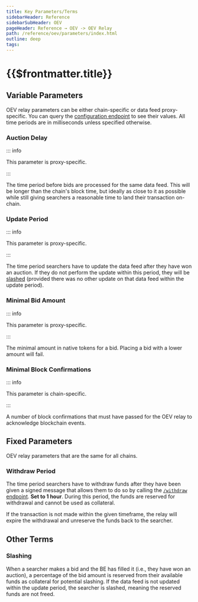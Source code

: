 ```yaml
---
title: Key Parameters/Terms
sidebarHeader: Reference
sidebarSubHeader: OEV
pageHeader: Reference → OEV -> OEV Relay
path: /reference/oev/parameters/index.html
outline: deep
tags:
---
```


<PageHeader/>

<SearchHighlight/>

# {{$frontmatter.title}}

## Variable Parameters

OEV relay parameters can be either chain-specific or data feed proxy-specific.
You can query the [configuration endpoint](../api/#configuration) to see their
values. All time periods are in milliseconds unless specified otherwise.

### Auction Delay

::: info

This parameter is proxy-specific.

:::

The time period before bids are processed for the same data feed. This will be
longer than the chain's block time, but ideally as close to it as possible while
still giving searchers a reasonable time to land their transaction on-chain.

### Update Period

::: info

This parameter is proxy-specific.

:::

The time period searchers have to update the data feed after they have won an
auction. If they do not perform the update within this period, they will be
[slashed](#slashing) (provided there was no other update on that data feed
within the update period).

### Minimal Bid Amount

::: info

This parameter is proxy-specific.

:::

The minimal amount in native tokens for a bid. Placing a bid with a lower amount
will fail.

### Minimal Block Confirmations

::: info

This parameter is chain-specific.

:::

A number of block confirmations that must have passed for the OEV relay to
acknowledge blockchain events.

<!-- Commented out as it's currently not available via the /configuration endpoint -->
<!-- ### Bid Collateral

::: info

This parameter is data feed proxy specific.

:::

The percentage of USDC collateral relative to the bid amount that needs to be
posted in PrepaymentDepositor for a bid to win an auction. Also the amount
of funds that can be slashed upon misbehavior.

### API3 Fee

::: info

This parameter is data feed proxy specific.

:::

The amount of USDC taken from the searcher's collateral upon a successful update
to compensate data providers and the DAO. Will be smaller than or equal to the
bid collateral. No fee is taken if the searcher is frontrun by another searcher
or the oracle. Represented as a percentage of the bid amount. -->

## Fixed Parameters

OEV relay parameters that are the same for all chains.

### Withdraw Period

The time period searchers have to withdraw funds after they have been given a
signed message that allows them to do so by calling the
[`/withdraw` endpoint](../api/index.md#withdraw). **Set to 1 hour**. During this
period, the funds are reserved for withdrawal and cannot be used as collateral.

If the transaction is not made within the given timeframe, the relay will expire
the withdrawal and unreserve the funds back to the searcher.

## Other Terms

### Slashing

When a searcher makes a bid and the BE has filled it (i.e., they have won an
auction), a percentage of the bid amount is reserved from their available funds
as collateral for potential slashing. If the data feed is not updated within the
update period, the searcher is slashed, meaning the reserved funds are not
freed.
